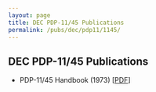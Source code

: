 ```yaml
---
layout: page
title: DEC PDP-11/45 Publications
permalink: /pubs/dec/pdp11/1145/
---
```


DEC PDP-11/45 Publications
---

* PDP-11/45 Handbook (1973) [[PDF](http://bitsavers.trailing-edge.com/pdf/dec/pdp11/handbooks/PDP1145_Handbook_1973.pdf)]

